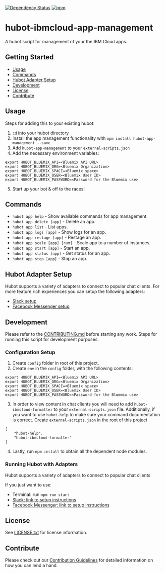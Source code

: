
[![Dependency Status](https://dependencyci.com/github/ibm-cloud-solutions/hubot-ibmcloud-app-management/badge)](https://dependencyci.com/github/ibm-cloud-solutions/hubot-ibmcloud-app-management)
[![npm](https://img.shields.io/npm/v/hubot-ibmcloud-app-management.svg?maxAge=2592000)](https://www.npmjs.com/package/hubot-ibmcloud-app-management)

# hubot-ibmcloud-app-management

A hubot script for management of your the IBM Cloud apps.

## Getting Started
* [Usage](#usage)
* [Commands](#commands)
* [Hubot Adapter Setup](#hubot-adapter-setup)
* [Development](#development)
* [License](#license)
* [Contribute](#contribute)

## Usage <a id="usage"></a>

Steps for adding this to your existing hubot:

1. `cd` into your hubot directory
2. Install the app management functionality with `npm install hubot-app-management --save`
3. Add `hubot-app-management` to your `external-scripts.json`
4. Add the necessary environment variables:
```
export HUBOT_BLUEMIX_API=<Bluemix API URL>
export HUBOT_BLUEMIX_ORG=<Bluemix Organization>
export HUBOT_BLUEMIX_SPACE=<Bluemix space>
export HUBOT_BLUEMIX_USER=<Bluemix User ID>
export HUBOT_BLUEMIX_PASSWORD=<Password for the Bluemix use>
```

5. Start up your bot & off to the races!

## Commands <a id="commands"></a>
- `hubot app help` - Show available commands for app management.
- `hubot app delete [app]` - Delete an app.
- `hubot app list` - List apps.
- `hubot app logs [app]` - Show logs for an app.
- `hubot app restage [app]` - Restage an app.
- `hubot app scale [app] [num]` - Scale app to a number of instances.
- `hubot app start [app]` - Start an app.
- `hubot app status [app]` - Get status for an app.
- `hubot app stop [app]` - Stop an app.

## Hubot Adapter Setup <a id="hubot-adapter-setup"></a>

Hubot supports a variety of adapters to connect to popular chat clients.  For more feature rich experiences you can setup the following adapters:
- [Slack setup](./docs/adapters/slack.md)
- [Facebook Messenger setup](./docs/adapters/facebook.md)

## Development <a id="development"></a>

Please refer to the [CONTRIBUTING.md](./CONTRIBUTING.md) before starting any work.  Steps for running this script for development purposes:

### Configuration Setup

1. Create `config` folder in root of this project.
2. Create `env` in the `config` folder, with the following contents:
```
export HUBOT_BLUEMIX_API=<Bluemix API URL>
export HUBOT_BLUEMIX_ORG=<Bluemix Organization>
export HUBOT_BLUEMIX_SPACE=<Bluemix space>
export HUBOT_BLUEMIX_USER=<Bluemix User ID>
export HUBOT_BLUEMIX_PASSWORD=<Password for the Bluemix use>
```
3. In order to view content in chat clients you will need to add `hubot-ibmcloud-formatter` to your `external-scripts.json` file. Additionally, if you want to use `hubot-help` to make sure your command documentation is correct. Create `external-scripts.json` in the root of this project
```
[
    "hubot-help",
    "hubot-ibmcloud-formatter"
]
```
4. Lastly, run `npm install` to obtain all the dependent node modules.

### Running Hubot with Adapters

Hubot supports a variety of adapters to connect to popular chat clients.

If you just want to use:
 - Terminal: run `npm run start`
 - [Slack: link to setup instructions](./docs/adapters/slack.md)
 - [Facebook Messenger: link to setup instructions](./docs/adapters/facebook.md)


## License <a id="license"></a>

See [LICENSE.txt](./LICENSE.txt) for license information.

## Contribute <a id="contribute"></a>

Please check out our [Contribution Guidelines](./CONTRIBUTING.md) for detailed information on how you can lend a hand.
